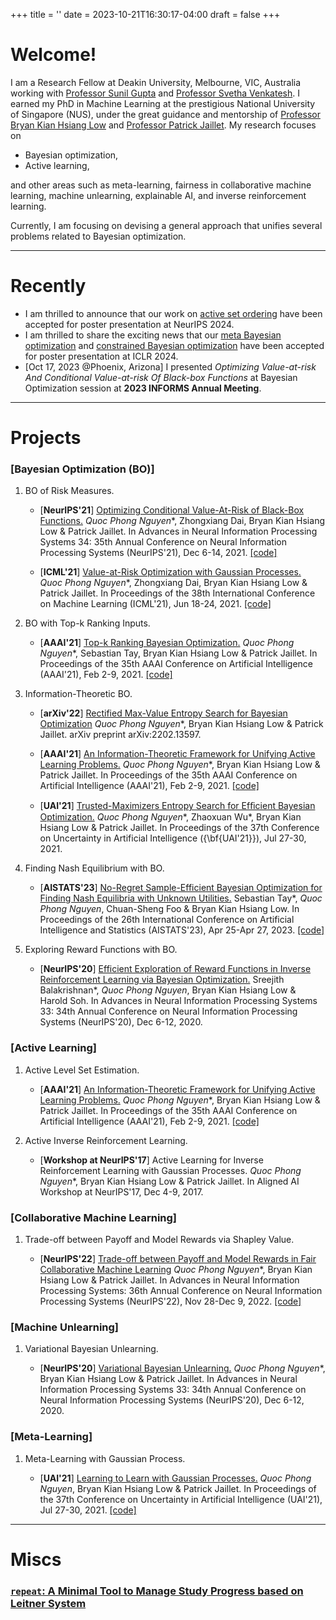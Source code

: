 +++
title = ''
date = 2023-10-21T16:30:17-04:00
draft = false
+++

# Welcome!

I am a Research Fellow at Deakin University, Melbourne, VIC, Australia working with [Professor Sunil Gupta](https://experts.deakin.edu.au/2643-Sunil-Gupta) and [Professor Svetha Venkatesh](https://svethav.github.io). I earned my PhD in Machine Learning at the prestigious National University of Singapore (NUS), under the great guidance and mentorship of [Professor Bryan Kian Hsiang Low](https://www.comp.nus.edu.sg/~lowkh/research.html) and [Professor Patrick Jaillet](https://web.mit.edu/jaillet/www/). My research focuses on
* Bayesian optimization,
* Active learning,

and other areas such as meta-learning, fairness in collaborative machine learning, machine unlearning, explainable AI, and inverse reinforcement learning.

Currently, I am focusing on devising a general approach that unifies several problems related to Bayesian optimization.

<!-- ![test image](/profile.jpg) -->

---

# Recently
* I am thrilled to announce that our work on [active set ordering](https://nips.cc/virtual/2024/poster/95884) have been accepted for poster presentation at NeurIPS 2024.
* I am thrilled to share the exciting news that our [meta Bayesian optimization](https://openreview.net/forum?id=ElykcDu5YK) and [constrained Bayesian optimization](https://openreview.net/forum?id=D4NJFfrqoq) have been accepted for poster presentation at ICLR 2024.
* [Oct 17, 2023 @Phoenix, Arizona] I presented *Optimizing Value-at-risk And Conditional Value-at-risk Of Black-box Functions* at Bayesian Optimization session at **2023 INFORMS Annual Meeting**.

---

# Projects

### [Bayesian Optimization (BO)]

1. BO of Risk Measures.
    * [**NeurIPS'21**] [Optimizing Conditional Value-At-Risk of Black-Box Functions.](https://openreview.net/forum?id=Tc6Uk03Te7g) *Quoc Phong Nguyen**, Zhongxiang Dai, Bryan Kian Hsiang Low & Patrick Jaillet. In Advances in Neural Information Processing Systems 34: 35th Annual Conference on Neural Information Processing Systems (NeurIPS'21), Dec 6-14, 2021. [\[code\]](https://github.com/qphong/BayesOpt-LV)


    * [**ICML'21**] [Value-at-Risk Optimization with Gaussian Processes.](http://proceedings.mlr.press/v139/nguyen21b.html) *Quoc Phong Nguyen**, Zhongxiang Dai, Bryan Kian Hsiang Low & Patrick Jaillet. In Proceedings of the 38th International Conference on Machine Learning (ICML'21), Jun 18-24, 2021. [\[code\]](https://github.com/qphong/BayesOpt-LV)


2. BO with Top-k Ranking Inputs.

    * [**AAAI'21**] [Top-k Ranking Bayesian Optimization.](https://ojs.aaai.org/index.php/AAAI/article/view/17103) *Quoc Phong Nguyen**, Sebastian Tay, Bryan Kian Hsiang Low & Patrick Jaillet. In Proceedings of the 35th AAAI Conference on Artificial Intelligence (AAAI'21), Feb 2-9, 2021. [\[code\]](https://github.com/sebtsh/Top-k-Ranking-Bayesian-Optimization)


3. Information-Theoretic BO.

    * [**arXiv'22**] [Rectified Max-Value Entropy Search for Bayesian Optimization](https://arxiv.org/pdf/2202.13597.pdf) *Quoc Phong Nguyen**, Bryan Kian Hsiang Low & Patrick Jaillet. arXiv preprint arXiv:2202.13597.


    * [**AAAI'21**] [An Information-Theoretic Framework for Unifying Active Learning Problems.](https://ojs.aaai.org/index.php/AAAI/article/view/17102) *Quoc Phong Nguyen**, Bryan Kian Hsiang Low & Patrick Jaillet. In Proceedings of the 35th AAAI Conference on Artificial Intelligence (AAAI'21), Feb 2-9, 2021. [\[code\]](https://github.com/qphong/bes-mp)


    * [**UAI'21**] [Trusted-Maximizers Entropy Search for Efﬁcient Bayesian Optimization.](https://proceedings.mlr.press/v161/nguyen21d/nguyen21d.pdf) *Quoc Phong Nguyen**, Zhaoxuan Wu*, Bryan Kian Hsiang Low & Patrick Jaillet. In Proceedings of the 37th Conference on Uncertainty in Artificial Intelligence ({\bf{UAI'21}}), Jul 27-30, 2021.

4. Finding Nash Equilibrium with BO.

    * [**AISTATS'23**] [No-Regret Sample-Efficient Bayesian Optimization for Finding Nash Equilibria with Unknown Utilities.](https://proceedings.mlr.press/v206/tay23a.html) Sebastian Tay*, *Quoc Phong Nguyen*, Chuan-Sheng Foo & Bryan Kian Hsiang Low. In Proceedings of the 26th International Conference on Artificial Intelligence and Statistics (AISTATS'23), Apr 25-Apr 27, 2023. [\[code\]](https://github.com/sebtsh/nash-bo)

5. Exploring Reward Functions with BO.

    * [**NeurIPS'20**] [Efficient Exploration of Reward Functions in Inverse Reinforcement Learning via Bayesian Optimization.](https://papers.nips.cc/paper/2020/hash/2bba9f4124283edd644799e0cecd45ca-Abstract.html) Sreejith Balakrishnan*, *Quoc Phong Nguyen*, Bryan Kian Hsiang Low & Harold Soh. In Advances in Neural Information Processing Systems 33: 34th Annual Conference on Neural Information Processing Systems (NeurIPS'20), Dec 6-12, 2020.

### [Active Learning]

1. Active Level Set Estimation.

    * [**AAAI'21**] [An Information-Theoretic Framework for Unifying Active Learning Problems.](https://ojs.aaai.org/index.php/AAAI/article/view/17102) *Quoc Phong Nguyen**, Bryan Kian Hsiang Low & Patrick Jaillet. In Proceedings of the 35th AAAI Conference on Artificial Intelligence (AAAI'21), Feb 2-9, 2021. [\[code\]](https://github.com/qphong/bes-mp)


2. Active Inverse Reinforcement Learning.

    * [**Workshop at NeurIPS'17**] Active Learning for Inverse Reinforcement Learning with Gaussian Processes. *Quoc Phong Nguyen**, Bryan Kian Hsiang Low & Patrick Jaillet. In Aligned AI Workshop at NeurIPS'17, Dec 4-9, 2017.


### [Collaborative Machine Learning]

1. Trade-off between Payoff and Model Rewards via Shapley Value.

    * [**NeurIPS'22**] [Trade-off between Payoff and Model Rewards in Fair Collaborative Machine Learning](https://nips.cc/Conferences/2022/Schedule?showEvent=53762) *Quoc Phong Nguyen**, Bryan Kian Hsiang Low & Patrick Jaillet. In Advances in Neural Information Processing Systems: 36th Annual Conference on Neural Information Processing Systems (NeurIPS'22), Nov 28-Dec 9, 2022. [\[code\]](https://github.com/qphong/model-payoff-allocation)

### [Machine Unlearning]

1. Variational Bayesian Unlearning.

    * [**NeurIPS'20**] [Variational Bayesian Unlearning.](https://papers.nips.cc/paper/2020/hash/b8a6550662b363eb34145965d64d0cfb-Abstract.html) *Quoc Phong Nguyen**, Bryan Kian Hsiang Low & Patrick Jaillet. In Advances in Neural Information Processing Systems 33: 34th Annual Conference on Neural Information Processing Systems (NeurIPS'20), Dec 6-12, 2020.

### [Meta-Learning]

1. Meta-Learning with Gaussian Process.

    * [**UAI'21**] [Learning to Learn with Gaussian Processes.](https://proceedings.mlr.press/v161/nguyen21c/nguyen21c.pdf) *Quoc Phong Nguyen*, Bryan Kian Hsiang Low & Patrick Jaillet. In Proceedings of the 37th Conference on Uncertainty in Artificial Intelligence (UAI'21), Jul 27-30, 2021. [\[code\]](https://github.com/qphong/gpml)

---

# Miscs

### [`repeat`: A Minimal Tool to Manage Study Progress based on Leitner System](https://github.com/qphong/repeat)

